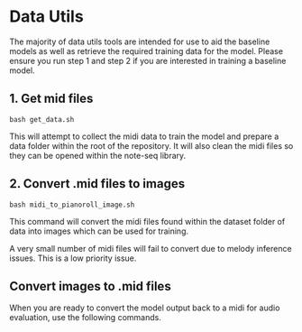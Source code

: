 # Data Utils
The majority of data utils tools are intended for use to aid the baseline models as well as retrieve the required training data for the model. Please ensure you run step 1 and step 2 if you are interested in training a baseline model.

## 1. Get mid files
```
bash get_data.sh
```
This will attempt to collect the midi data to train the model and prepare a data folder within the root of the repository. It will also clean the midi files so they can be opened within the note-seq library.

## 2. Convert .mid files to images
```
bash midi_to_pianoroll_image.sh
```
This command will convert the midi files found within the dataset folder of data into images which can be used for training.

A very small number of midi files will fail to convert due to melody inference issues. This is a low priority issue.

## Convert images to .mid files
When you are ready to convert the model output back to a midi for audio evaluation, use the following commands.

